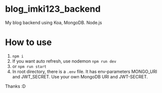 # blog_imki123_backend
My blog backend using Koa, MongoDB. Node.js

# How to use  
1. ```npm i```  
2. If you want auto refresh, use nodemon ```npm run dev```  
3. or ```npm run start```  
4. In root directory, there is a ```.env``` file. It has env-parameters MONGO_URI and JWT_SECRET. Use your own MongoDB URI and JWT-SECRET. 

Thanks :D
